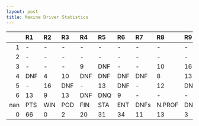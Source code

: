 ```yaml
---
layout: post 
title: Maxine Driver Statistics
--- 
```


|     | R1   | R2   | R3   | R4   | R5   | R6   | R7   | R8     | R9   | R10   | R11   | R12   | Points   | Pos   |
|----:|:-----|:-----|:-----|:-----|:-----|:-----|:-----|:-------|:-----|:------|:------|:------|:---------|:------|
|   1 | -    | -    | -    | -    | -    | -    | -    | -      | -    | -     | -     | -     | nan      | nan   |
|   2 | -    | -    | -    | -    | -    | -    | -    | -      | -    | -     | -     | -     | nan      | nan   |
|   3 | -    | -    | -    | 9    | DNF  | -    | -    | 10     | 16   | 3     | 16    | 15    | 15.0     | 18.0  |
|   4 | DNF  | 4    | 10   | DNF  | DNF  | DNF  | DNF  | 8      | 13   | DNQ   | DNQ   | DNF   | 14.0     | 17.0  |
|   5 | -    | 16   | DNF  | -    | 13   | DNF  | -    | 12     | DNF  | 6     | 2     | 6     | 33.0     | 14.0  |
|   6 | 13   | 9    | 13   | DNF  | DNQ  | 9    | -    | -      | -    | nan   | nan   | nan   | 4.0      | 24.0  |
| nan | PTS  | WIN  | POD  | FIN  | STA  | ENT  | DNFs | N.PROF | DNQ  | %FIN  | PPR   | BST   | CHA      | RNK   |
|   0 | 66   | 0    | 2    | 20   | 31   | 34   | 11   | 13     | 3    | 64.52 | 1.94  | 2     | 0.0      | 21.0  |